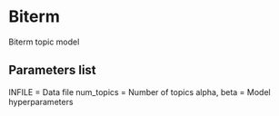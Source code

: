 # Biterm
Biterm topic model

## Parameters list
INFILE = Data file 
num_topics = Number of topics 
alpha, beta = Model hyperparameters

